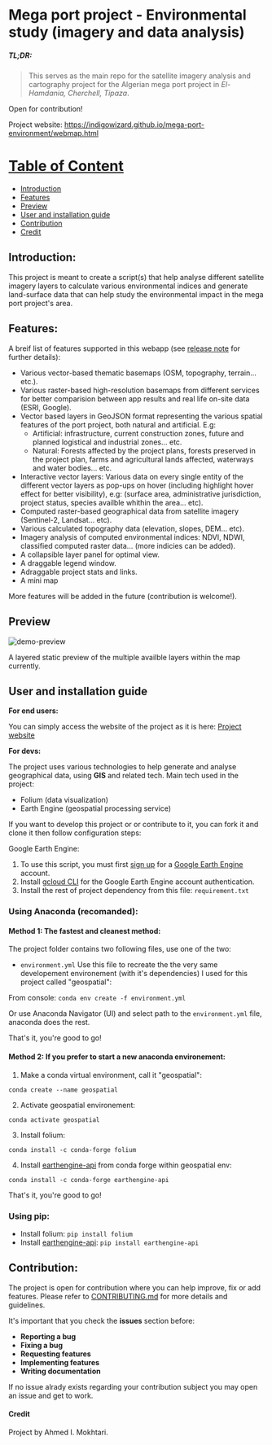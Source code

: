 #  Mega port project - Environmental study (imagery and data analysis)
##### TL;DR:
> This serves as the main repo for the satellite imagery analysis and cartography project for the Algerian mega port project in *El-Hamdania, Cherchell, Tipaza*.

Open for contribution!

Project website: https://indigowizard.github.io/mega-port-environment/webmap.html

# [Table of Content](#table-of-content)
- [Introduction](#introduction)
- [Features](#features)
- [Preview](#preview)
- [User and installation guide](#user-and-installation-guide)
- [Contribution](#contribution)
- [Credit](#credit)

## Introduction:
This project is meant to create a script(s) that help analyse different satellite imagery layers to calculate various environmental indices and generate land-surface data that can help study the environmental impact in the mega port project's area.

## Features:
A breif list of features supported in this webapp (see [release note](https://github.com/IndigoWizard/mega-port-environment/releases) for further details):
- Various vector-based thematic basemaps (OSM, topography, terrain... etc.).
- Various raster-based high-resolution basemaps from different services for better comparision between app results and real life on-site data (ESRI, Google).
- Vector based layers in GeoJSON format representing the various spatial features of the port project, both natural and artificial. E.g: 
  - Artificial: infrastructure, current construction zones, future and planned logistical and industrial zones... etc.
  - Natural: Forests affected by the project plans, forests preserved in the project plan, farms and agricultural lands affected, waterways and water bodies... etc.
- Interactive vector layers: Various data on every single entity of the different vector layers as pop-ups on hover (including highlight hover effect for better visibility), e.g: (surface area, administrative jurisdiction, project status, species availble whithin the area... etc).
- Computed raster-based geographical data from satellite imagery (Sentinel-2, Landsat... etc).
- Various calculated topography data (elevation, slopes, DEM... etc). 
- Imagery analysis of computed environmental indices: NDVI, NDWI, classified computed raster data... (more indicies can be added).
- A collapsible layer panel for optimal view.
- A draggable legend window.
- Adraggable project stats and links.
- A mini map

More features will be added in the future (contribution is welcome!).
## Preview
![demo-preview](https://www.pixenli.com/image/gKY-A2Fd)

A layered static preview of the multiple availble layers within the map currently.

## User and installation guide
**For end users:**

You can simply access the website of the project as it is here: [Project website](https://indigowizard.github.io/mega-port-environment/web-map.html)

**For devs:**

The project uses various technologies to help generate and analyse geographical data, using **GIS** and related tech.
Main tech used in the project:
- Folium (data visualization)
- Earth Engine (geospatial processing service)

If you want to develop this project or or contribute to it, you can fork it and clone it then follow configuration steps:

Google Earth Engine:
1. To use this script, you must first [sign up](https://earthengine.google.com/signup/) for a [Google Earth Engine](https://earthengine.google.com/) account.
2. Install [gcloud CLI](https://cloud.google.com/cli) for the Google Earth Engine account authentication.
3. Install the rest of project dependency from this file: `requirement.txt`

### Using Anaconda (recomanded):
#### Method 1: The fastest and cleanest method:
The project folder contains two following files, use one of the two:
- `environment.yml` Use this file to recreate the the very same developement environement (with it's dependencies) I used for this project called "geospatial":

From console: `conda env create -f environment.yml`

Or use Anaconda Navigator (UI) and select path to the `environment.yml` file, anaconda does the rest.

That's it, you're good to go!

#### Method 2: If you prefer to start a new anaconda environement:

1. Make a conda virtual environment, call it "geospatial":

`conda create --name geospatial`

2. Activate geospatial environement:

`conda activate geospatial`

3. Install folium:

`conda install -c conda-forge folium `

4. Install [earthengine-api](https://github.com/google/earthengine-api) from conda forge within geospatial env:

`conda install -c conda-forge earthengine-api` 

That's it, you're good to go!

### Using pip: 
- Install folium: `pip install folium`
- Install [earthengine-api](https://github.com/google/earthengine-api): `pip install earthengine-api`


## Contribution:
The project is open for contribution where you can help improve, fix or add features. Please 
refer to [CONTRIBUTING.md](./.github/CONTRIBUTING.md) for more details and guidelines.

It's important that you check the **issues** section before:
- **Reporting a bug**
- **Fixing a bug**
- **Requesting features**
- **Implementing features**
- **Writing documentation**

If no issue alrady exists regarding your contribution subject you may open an issue and get to work.

#### Credit
Project by Ahmed I. Mokhtari.